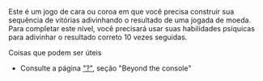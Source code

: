 Este é um jogo de cara ou coroa em que você precisa construir sua sequência de vitórias adivinhando o resultado de uma jogada de moeda. Para completar este nível, você precisará usar suas habilidades psíquicas para adivinhar o resultado correto 10 vezes seguidas.

Coisas que podem ser úteis
* Consulte a página ["?"](https://ethernaut.openzeppelin.com/help), seção "Beyond the console"